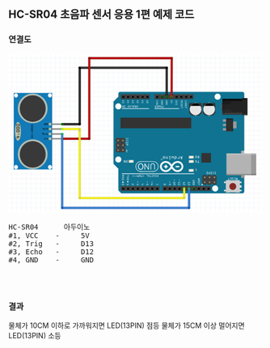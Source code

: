 ## HC-SR04 초음파 센서 응용 1편 예제 코드



### 연결도

![](../img/sch.png)

<pre>
HC-SR04      아두이노
#1, VCC    -     5V
#2, Trig   -     D13
#3, Echo   -     D12
#4, GND    -     GND
</pre>

<br/>
<br/>

### 결과

물체가 10CM 이하로 가까워지면 LED(13PIN) 점등
물체가 15CM 이상 멀어지면 LED(13PIN) 소등
